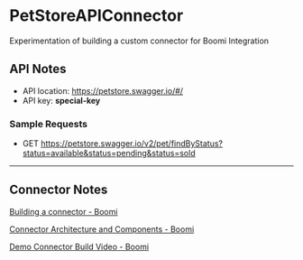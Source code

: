 # PetStoreAPIConnector
Experimentation of building a custom connector for Boomi Integration

## API Notes

- API location: https://petstore.swagger.io/#/
- API key: **special-key**

### Sample Requests

- GET https://petstore.swagger.io/v2/pet/findByStatus?status=available&status=pending&status=sold

---

## Connector Notes

[Building a connector - Boomi](https://help.boomi.com/docs/Atomsphere/Integration/Connectors/int-Building_your_own_custom_connector_b65f74b0-4946-4a63-b082-68587a7a4814)

[Connector Architecture and Components - Boomi](https://help.boomi.com/docs/Atomsphere/Integration/Connectors/int-Custom_connector_architecture_and_components_dad3e913-e94e-4b29-8e44-89aa475b09b8)

[Demo Connector Build Video - Boomi](https://players.brightcove.net/6261520393001/hM0svWhBB_default/index.html?videoId=6274648564001)




